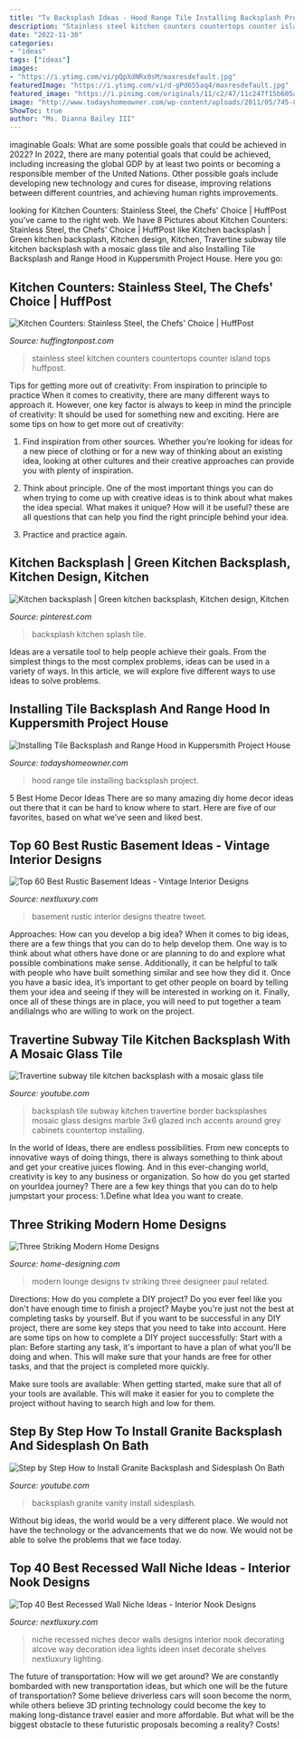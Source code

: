 ```yaml
---
title: "Tv Backsplash Ideas - Hood Range Tile Installing Backsplash Project"
description: "Stainless steel kitchen counters countertops counter island tops huffpost"
date: "2022-11-30"
categories:
- "ideas"
tags: ["ideas"]
images:
- "https://i.ytimg.com/vi/pQpXdNRx0sM/maxresdefault.jpg"
featuredImage: "https://i.ytimg.com/vi/d-gPd655aq4/maxresdefault.jpg"
featured_image: "https://i.pinimg.com/originals/11/c2/47/11c247f15b605a0088941d7b8b57425b.jpg"
image: "http://www.todayshomeowner.com/wp-content/uploads/2011/05/745-8-installing-tile-backsplash-range-hood-kuppersmith-project.jpg"
ShowToc: true
author: "Ms. Dianna Bailey III"
---
```



imaginable Goals: What are some possible goals that could be achieved in 2022?
In 2022, there are many potential goals that could be achieved, including increasing the global GDP by at least two points or becoming a responsible member of the United Nations. Other possible goals include developing new technology and cures for disease, improving relations between different countries, and achieving human rights improvements.

	

		
looking for Kitchen Counters: Stainless Steel, the Chefs&#039; Choice | HuffPost you've came to the right web. We have 8 Pictures about Kitchen Counters: Stainless Steel, the Chefs&#039; Choice | HuffPost like Kitchen backsplash | Green kitchen backsplash, Kitchen design, Kitchen, Travertine subway tile kitchen backsplash with a mosaic glass tile and also Installing Tile Backsplash and Range Hood in Kuppersmith Project House. Here you go:
		
    
## Kitchen Counters: Stainless Steel, The Chefs&#039; Choice | HuffPost

<img loading=lazy src="http://i.huffpost.com/gen/769728/images/o-STAINLESS-STEEL-COUNTERTOPS-facebook.jpg" onerror="this.onerror=null;this.src='https://tse4.mm.bing.net/th?id=OIP.5gCLSDUChGObUYlF7aoUdgHaE8&amp;pid=15.1';" alt="Kitchen Counters: Stainless Steel, the Chefs&#039; Choice | HuffPost">

_Source: huffingtonpost.com_

>stainless steel kitchen counters countertops counter island tops huffpost. 

	

Tips for getting more out of creativity: From inspiration to principle to practice
When it comes to creativity, there are many different ways to approach it. However, one key factor is always to keep in mind the principle of creativity: It should be used for something new and exciting. Here are some tips on how to get more out of creativity:
1. Find inspiration from other sources. Whether you’re looking for ideas for a new piece of clothing or for a new way of thinking about an existing idea, looking at other cultures and their creative approaches can provide you with plenty of inspiration.

2. Think about principle. One of the most important things you can do when trying to come up with creative ideas is to think about what makes the idea special. What makes it unique? How will it be useful? these are all questions that can help you find the right principle behind your idea.

3. Practice and practice again.

    
## Kitchen Backsplash | Green Kitchen Backsplash, Kitchen Design, Kitchen

<img loading=lazy src="https://i.pinimg.com/originals/11/c2/47/11c247f15b605a0088941d7b8b57425b.jpg" onerror="this.onerror=null;this.src='https://tse1.mm.bing.net/th?id=OIP._KiRSqr0FFWOV-4U6K7F3AHaJ4&amp;pid=15.1';" alt="Kitchen backsplash | Green kitchen backsplash, Kitchen design, Kitchen">

_Source: pinterest.com_

>backsplash kitchen splash tile. 

	

Ideas are a versatile tool to help people achieve their goals. From the simplest things to the most complex problems, ideas can be used in a variety of ways. In this article, we will explore five different ways to use ideas to solve problems.

    
## Installing Tile Backsplash And Range Hood In Kuppersmith Project House

<img loading=lazy src="http://www.todayshomeowner.com/wp-content/uploads/2011/05/745-8-installing-tile-backsplash-range-hood-kuppersmith-project.jpg" onerror="this.onerror=null;this.src='https://tse2.mm.bing.net/th?id=OIP.24ZnU3rYvp-bzSFYO5XMFQHaDo&amp;pid=15.1';" alt="Installing Tile Backsplash and Range Hood in Kuppersmith Project House">

_Source: todayshomeowner.com_

>hood range tile installing backsplash project. 

	

5 Best Home Decor Ideas
There are so many amazing diy home decor ideas out there that it can be hard to know where to start. Here are five of our favorites, based on what we’ve seen and liked best.

    
## Top 60 Best Rustic Basement Ideas - Vintage Interior Designs

<img loading=lazy src="http://nextluxury.com/wp-content/uploads/rustic-basement-ideas-home-theatre.jpg" onerror="this.onerror=null;this.src='https://tse2.mm.bing.net/th?id=OIP.DBBnbp20Y1y-V-6mpAV-vQHaFi&amp;pid=15.1';" alt="Top 60 Best Rustic Basement Ideas - Vintage Interior Designs">

_Source: nextluxury.com_

>basement rustic interior designs theatre tweet. 

	

Approaches: How can you develop a big idea?
When it comes to big ideas, there are a few things that you can do to help develop them. One way is to think about what others have done or are planning to do and explore what possible combinations make sense. Additionally, it can be helpful to talk with people who have built something similar and see how they did it. Once you have a basic idea, it’s important to get other people on board by telling them your idea and seeing if they will be interested in working on it. Finally, once all of these things are in place, you will need to put together a team andilialngs who are willing to work on the project.

    
## Travertine Subway Tile Kitchen Backsplash With A Mosaic Glass Tile

<img loading=lazy src="https://i.ytimg.com/vi/pQpXdNRx0sM/maxresdefault.jpg" onerror="this.onerror=null;this.src='https://tse4.mm.bing.net/th?id=OIP.aB0GRUiWz_13HI8sVegZJQHaEK&amp;pid=15.1';" alt="Travertine subway tile kitchen backsplash with a mosaic glass tile">

_Source: youtube.com_

>backsplash tile subway kitchen travertine border backsplashes mosaic glass designs marble 3x6 glazed inch accents around grey cabinets countertop installing. 

	

In the world of Ideas, there are endless possibilities. From new concepts to innovative ways of doing things, there is always something to think about and get your creative juices flowing. And in this ever-changing world, creativity is key to any business or organization. So how do you get started on yourIdea journey? There are a few key things that you can do to help jumpstart your process: 1.Define what Idea you want to create.

    
## Three Striking Modern Home Designs

<img loading=lazy src="http://cdn.home-designing.com/wp-content/uploads/2014/02/23-Modern-lounge-600x337.jpg" onerror="this.onerror=null;this.src='https://tse1.mm.bing.net/th?id=OIP.fI76o0PlIuuRx3HqsrJt8AHaEK&amp;pid=15.1';" alt="Three Striking Modern Home Designs">

_Source: home-designing.com_

>modern lounge designs tv striking three designeer paul related. 

	

Directions: How do you complete a DIY project?
Do you ever feel like you don't have enough time to finish a project? Maybe you're just not the best at completing tasks by yourself. But if you want to be successful in any DIY project, there are some key steps that you need to take into account. Here are some tips on how to complete a DIY project successfully:
Start with a plan: Before starting any task, it's important to have a plan of what you'll be doing and when. This will make sure that your hands are free for other tasks, and that the project is completed more quickly.

Make sure tools are available: When getting started, make sure that all of your tools are available. This will make it easier for you to complete the project without having to search high and low for them.

    
## Step By Step How To Install Granite Backsplash And Sidesplash On Bath

<img loading=lazy src="https://i.ytimg.com/vi/d-gPd655aq4/maxresdefault.jpg" onerror="this.onerror=null;this.src='https://tse1.mm.bing.net/th?id=OIP.NL3U49uk8h7Q5d8CLYVO0AHaEK&amp;pid=15.1';" alt="Step by Step How to Install Granite Backsplash and Sidesplash On Bath">

_Source: youtube.com_

>backsplash granite vanity install sidesplash. 

	

Without big ideas, the world would be a very different place. We would not have the technology or the advancements that we do now. We would not be able to solve the problems that we face today.

    
## Top 40 Best Recessed Wall Niche Ideas - Interior Nook Designs

<img loading=lazy src="http://nextluxury.com/wp-content/uploads/stunning-interior-recessed-wall-niche-designs.jpg" onerror="this.onerror=null;this.src='https://tse3.mm.bing.net/th?id=OIP.JQ1YicqOO7_W9CkriuvNpQAAAA&amp;pid=15.1';" alt="Top 40 Best Recessed Wall Niche Ideas - Interior Nook Designs">

_Source: nextluxury.com_

>niche recessed niches decor walls designs interior nook decorating alcove way decoration idea lights ideen inset decorate shelves nextluxury lighting. 

	

The future of transportation: How will we get around?
We are constantly bombarded with new transportation ideas, but which one will be the future of transportation? Some believe driverless cars will soon become the norm, while others believe 3D printing technology could become the key to making long-distance travel easier and more affordable. But what will be the biggest obstacle to these futuristic proposals becoming a reality? Costs!

